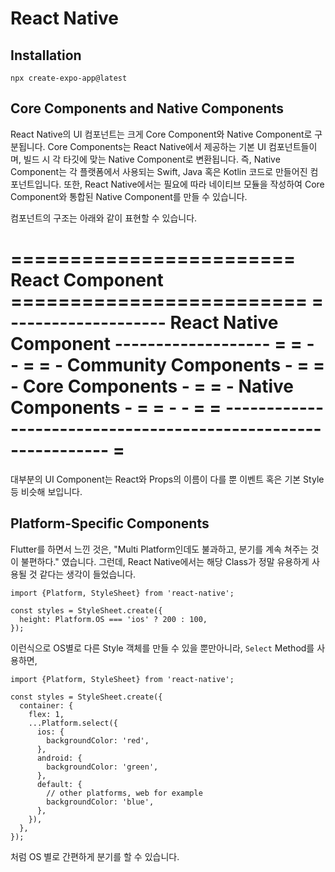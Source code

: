# React Native

## Installation
```shell
npx create-expo-app@latest
```


## Core Components and Native Components

React Native의 UI 컴포넌트는 크게 Core Component와 Native Component로 구분됩니다.
Core Components는 React Native에서 제공하는 기본 UI 컴포넌트들이며, 빌드 시 각 타깃에 맞는 Native Component로 변환됩니다.
즉, Native Component는 각 플랫폼에서 사용되는 Swift, Java 혹은 Kotlin 코드로 만들어진 컴포넌트입니다.
또한, React Native에서는 필요에 따라 네이티브 모듈을 작성하여 Core Component와 통합된 Native Component를 만들 수 있습니다.

컴포넌트의 구조는 아래와 같이 표현할 수 있습니다.

======================== React Component =========================
= ------------------- React Native Component ------------------- =
= -                                                            - =
= -                Community Components                        - =
= -                Core Components                             - =
= -                Native Components                           - =
= -                                                            - =
= -------------------------------------------------------------- =
==================================================================

대부분의 UI Component는 React와 Props의 이름이 다를 뿐 이벤트 혹은 기본 Style등 비슷해 보입니다.

## Platform-Specific Components

Flutter를 하면서 느낀 것은, "Multi Platform인데도 불과하고, 분기를 계속 쳐주는 것이 불편하다." 였습니다. 그런데, React Native에서는 해당 Class가 정말 유용하게 사용될 것 같다는 생각이 들었습니다.

```tsx
import {Platform, StyleSheet} from 'react-native';

const styles = StyleSheet.create({
  height: Platform.OS === 'ios' ? 200 : 100,
});
```
이런식으로 OS별로 다른 Style 객체를 만들 수 있을 뿐만아니라, `Select` Method를 사용하면,

```tsx
import {Platform, StyleSheet} from 'react-native';

const styles = StyleSheet.create({
  container: {
    flex: 1,
    ...Platform.select({
      ios: {
        backgroundColor: 'red',
      },
      android: {
        backgroundColor: 'green',
      },
      default: {
        // other platforms, web for example
        backgroundColor: 'blue',
      },
    }),
  },
});
```
처럼 OS 별로 간편하게 분기를 할 수 있습니다.